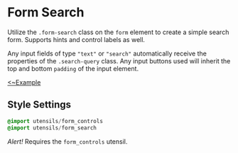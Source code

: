 # Form Search
Utilize the `.form-search` class on the `form` element to create a simple
search form. Supports hints and control labels as well.

Any input fields of type `"text"` or `"search"` automatically receive the
properties of the `.search-query` class. Any input buttons used will
inherit the top and bottom `padding` of the input element.

[<~Example](markup/form_search.html.haml)


## Style Settings
```sass
@import utensils/form_controls
@import utensils/form_search
```
_Alert!_ Requires the `form_controls` utensil.

